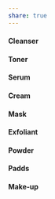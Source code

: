 ```yaml
---
share: true
---
```

#### Cleanser
#### Toner
#### Serum
#### Cream
#### Mask
#### Exfoliant
#### Powder
#### Padds
#### Make-up